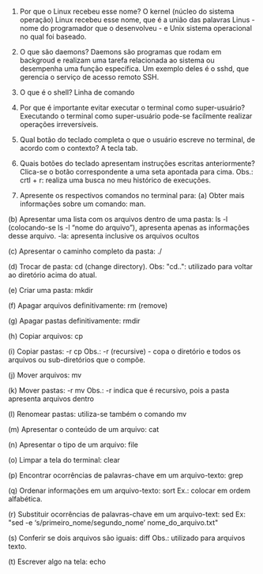 1. Por que o Linux recebeu esse nome?
  O kernel (núcleo do sistema operação) Linux recebeu esse nome, que é a união das palavras Linus - nome do programador que o desenvolveu - e Unix sistema operacional no qual foi baseado.

2. O que são daemons?
Daemons são programas que rodam em backgroud e realizam uma tarefa relacionada ao sistema ou desempenha uma função específica. Um exemplo deles é o sshd, que gerencia o serviço de acesso remoto SSH.

3. O que é o shell?
Linha de comando

4. Por que é importante evitar executar o terminal como super-usuário?
Executando o terminal como super-usuário pode-se facilmente realizar operações irreversíveis.

5. Qual botão do teclado completa o que o usuário escreve no terminal, de acordo com o contexto?
A tecla tab.

6. Quais botões do teclado apresentam instruções escritas anteriormente?
Clica-se o botão correspondente a uma seta apontada para cima. 
Obs.: crtl + r: realiza uma busca no meu histórico de execuções.

7. Apresente os respectivos comandos no terminal para:
  (a) Obter mais informações sobre um comando: man.

  (b) Apresentar uma lista com os arquivos dentro de uma pasta: ls -l (colocando-se ls -l “nome do arquivo”), apresenta apenas as informações desse arquivo. -la: apresenta inclusive os arquivos ocultos 

  (c) Apresentar o caminho completo da pasta: ./

  (d) Trocar de pasta: cd (change directory). 
Obs: "cd..": utilizado para voltar ao diretório acima do atual.

  (e) Criar uma pasta: mkdir

  (f) Apagar arquivos definitivamente: rm (remove)

  (g) Apagar pastas definitivamente: rmdir

  (h) Copiar arquivos: cp

  (i) Copiar pastas: -r cp
Obs.: -r (recursive) - copa o diretório e todos os arquivos ou sub-diretórios que o compõe.

  (j) Mover arquivos: mv

  (k) Mover pastas: -r mv 
Obs.: -r indica que é recursivo, pois a pasta apresenta arquivos dentro

  (l) Renomear pastas: utiliza-se também o comando mv

  (m) Apresentar o conteúdo de um arquivo: cat

  (n) Apresentar o tipo de um arquivo: file

  (o) Limpar a tela do terminal: clear

  (p) Encontrar ocorrências de palavras-chave em um arquivo-texto: grep

  (q) Ordenar informações em um arquivo-texto: sort
Ex.: colocar em ordem alfabética.

  (r) Substituir ocorrências de palavras-chave em um arquivo-text: sed
Ex: "sed -e ‘s/primeiro_nome/segundo_nome’ nome_do_arquivo.txt"

  (s) Conferir se dois arquivos são iguais: diff
Obs.: utilizado para arquivos texto.

  (t) Escrever algo na tela: echo
